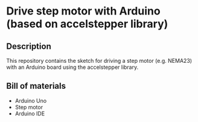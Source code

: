 # Drive step motor with Arduino (based on accelstepper library)

## Description
This repository contains the sketch for driving a step motor (e.g. NEMA23) with an Arduino board using the accelstepper library.


## Bill of materials
* Arduino Uno
* Step motor
* Arduino IDE


